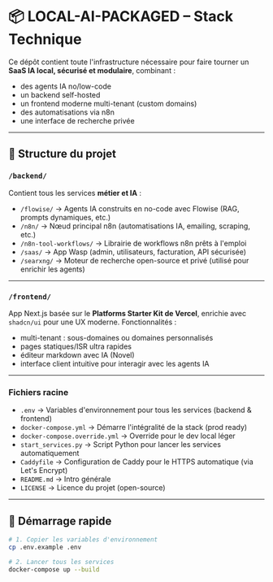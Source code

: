 # 📦 LOCAL-AI-PACKAGED – Stack Technique

Ce dépôt contient toute l'infrastructure nécessaire pour faire tourner un **SaaS IA local, sécurisé et modulaire**, combinant :
- des agents IA no/low-code
- un backend self-hosted
- un frontend moderne multi-tenant (custom domains)
- des automatisations via n8n
- une interface de recherche privée

---

## 📁 Structure du projet

### `/backend/`
Contient tous les services **métier et IA** :

- `/flowise/` → Agents IA construits en no-code avec Flowise (RAG, prompts dynamiques, etc.)
- `/n8n/` → Nœud principal n8n (automatisations IA, emailing, scraping, etc.)
- `/n8n-tool-workflows/` → Librairie de workflows n8n prêts à l'emploi
- `/saas/` → App Wasp (admin, utilisateurs, facturation, API sécurisée)
- `/searxng/` → Moteur de recherche open-source et privé (utilisé pour enrichir les agents)

---

### `/frontend/`
App Next.js basée sur le **Platforms Starter Kit de Vercel**, enrichie avec `shadcn/ui` pour une UX moderne.
Fonctionnalités :
- multi-tenant : sous-domaines ou domaines personnalisés
- pages statiques/ISR ultra rapides
- éditeur markdown avec IA (Novel)
- interface client intuitive pour interagir avec les agents IA

---

### Fichiers racine

- `.env` → Variables d'environnement pour tous les services (backend & frontend)
- `docker-compose.yml` → Démarre l'intégralité de la stack (prod ready)
- `docker-compose.override.yml` → Override pour le dev local léger
- `start_services.py` → Script Python pour lancer les services automatiquement
- `Caddyfile` → Configuration de Caddy pour le HTTPS automatique (via Let's Encrypt)
- `README.md` → Intro générale
- `LICENSE` → Licence du projet (open-source)

---

## 🚀 Démarrage rapide

```bash
# 1. Copier les variables d'environnement
cp .env.example .env

# 2. Lancer tous les services
docker-compose up --build

